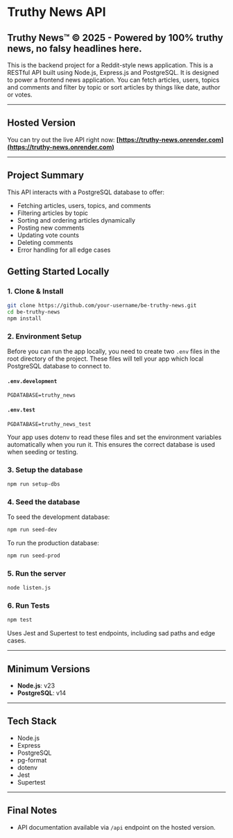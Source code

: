 # Truthy News API

## Truthy News™ © 2025 - Powered by 100% truthy news, no falsy headlines here.

This is the backend project for a Reddit-style news application. This is a RESTful API built using Node.js, Express.js and PostgreSQL. It is designed to power a frontend news application. You can fetch articles, users, topics and comments and filter by topic or sort articles by things like date, author or votes.

---

## Hosted Version

You can try out the live API right now:
**[https://truthy-news.onrender.com](https://truthy-news.onrender.com)**

---

## Project Summary

This API interacts with a PostgreSQL database to offer:

- Fetching articles, users, topics, and comments
- Filtering articles by topic
- Sorting and ordering articles dynamically
- Posting new comments
- Updating vote counts
- Deleting comments
- Error handling for all edge cases

## Getting Started Locally

### 1. Clone & Install

```bash
git clone https://github.com/your-username/be-truthy-news.git
cd be-truthy-news
npm install
```

### 2. Environment Setup

Before you can run the app locally, you need to create two `.env` files in the root directory of the project. These files will tell your app which local PostgreSQL database to connect to.

#### `.env.development`

```
PGDATABASE=truthy_news
```

#### `.env.test`

```
PGDATABASE=truthy_news_test
```

Your app uses dotenv to read these files and set the environment variables automatically when you run it. This ensures the correct database is used when seeding or testing.

### 3. Setup the database

```bash
npm run setup-dbs
```

### 4. Seed the database

To seed the development database:

```bash
npm run seed-dev
```

To run the production database:

```bash
npm run seed-prod
```

### 5. Run the server

```bash
node listen.js
```

### 6. Run Tests

```bash
npm test
```

Uses Jest and Supertest to test endpoints, including sad paths and edge cases.

---

## Minimum Versions

- **Node.js**: v23
- **PostgreSQL**: v14

---

## Tech Stack

- Node.js
- Express
- PostgreSQL
- pg-format
- dotenv
- Jest
- Supertest

---

## Final Notes

- API documentation available via `/api` endpoint on the hosted version.
